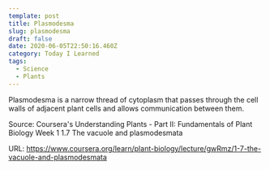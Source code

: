 ```yaml
---
template: post
title: Plasmodesma
slug: plasmodesma
draft: false
date: 2020-06-05T22:50:16.460Z
category: Today I Learned
tags:
  - Science
  - Plants
---
```

Plasmodesma is a narrow thread of cytoplasm that passes through the cell walls of adjacent plant cells and allows communication between them.



Source: Coursera's Understanding Plants - Part II: Fundamentals of Plant Biology Week 1
1.7 The vacuole and plasmodesmata

URL: <https://www.coursera.org/learn/plant-biology/lecture/gwRmz/1-7-the-vacuole-and-plasmodesmata>